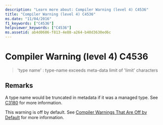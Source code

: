 ```yaml
---
description: "Learn more about: Compiler Warning (level 4) C4536"
title: "Compiler Warning (level 4) C4536"
ms.date: "11/04/2016"
f1_keywords: ["C4536"]
helpviewer_keywords: ["C4536"]
ms.assetid: ab4d0686-f813-4e88-a264-b40d3630ed6c
---
```

# Compiler Warning (level 4) C4536

> 'type name' : type-name exceeds meta-data limit of 'limit' characters

## Remarks

A type name would be truncated in metadata if it was a managed type. See [C3180](../../error-messages/compiler-errors-2/compiler-error-c3180.md) for more information.

This warning is off by default. See [Compiler Warnings That Are Off by Default](../../preprocessor/compiler-warnings-that-are-off-by-default.md) for more information.
